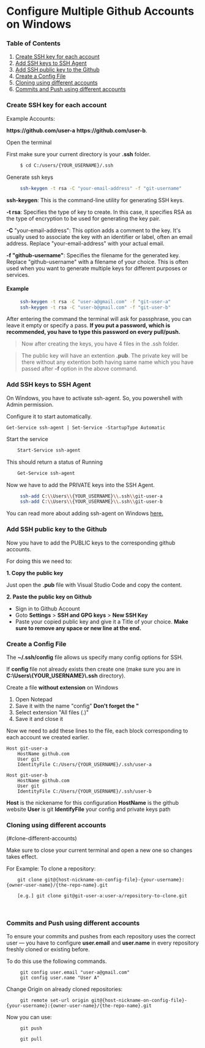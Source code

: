# Configure Multiple Github Accounts on Windows

### Table of Contents

1. [Create SSH key for each account](#create-ssh-key-for-each-account)  
2. [Add SSH keys to SSH Agent](#add-ssh-keys-to-ssh-agent)
3. [Add SSH public key to the Github](#add-ssh-public-key-to-the-github)  
4. [Create a Config File](#create-a-config-file)  
5. [Cloning using different accounts](#cloning-using-different-accounts)
6. [Commits and Push using different accounts](#commits-and-push-using-different-accounts)  



### Create SSH key for each account

Example Accounts: 

**https:/<span></span>/github.com<span></span>/user-a**
**https:/<span></span>/github.com<span></span>/user-b**. 

Open the terminal

First make sure your current directory is your **.ssh** folder.
```sh
     $ cd C:/users/{YOUR_USERNAME}/.ssh
```

Generate ssh keys
```sh
     ssh-keygen -t rsa -C "your-email-address" -f "git-username"
```

**ssh-keygen**: This is the command-line utility for generating SSH keys.

**-t rsa**: Specifies the type of key to create. In this case, it specifies RSA as the type of encryption to be used for generating the key pair.

**-C** "your-email-address": This option adds a comment to the key. It's usually used to associate the key with an identifier or label, often an email address. Replace "your-email-address" with your actual email.

**-f "github-username"**: Specifies the filename for the generated key. Replace "github-username" with a filename of your choice. This is often used when you want to generate multiple keys for different purposes or services.


#### Example
```sh
     ssh-keygen -t rsa -C "user-a@gmail.com" -f "git-user-a"
     ssh-keygen -t rsa -C "user-b@gmail.com" -f "git-user-b"
```

After entering the command the terminal will ask for passphrase, you can leave it empty or specify a pass. <b>If you put a password, which is recommended, you have to type this password on every pull/push.</b>


> Now after creating the keys, you have 4 files in the .ssh folder.  

>The public key will have an extention __.pub__. The private key will be there without any extention both having same name which you have passed after __-f__ option in the above command.


### Add SSH keys to SSH Agent

On Windows, you have to activate ssh-agent. So, you powershell with Admin permission.

Configure it to start automatically.
```
Get-Service ssh-agent | Set-Service -StartupType Automatic
```

Start the service
```sh
    Start-Service ssh-agent
```

This should return a status of Running
```sh
    Get-Service ssh-agent
```

Now we have to add the PRIVATE keys into the SSH Agent.
```sh
     ssh-add C:\\Users\\{YOUR_USERNAME}\\.ssh\\git-user-a
     ssh-add C:\\Users\\{YOUR_USERNAME}\\.ssh\\git-user-b
```

You can read more about adding ssh-agent on Windows [here.](https://learn.microsoft.com/en-us/windows-server/administration/openssh/openssh_keymanagement)


### Add SSH public key to the Github

Now you have to add the PUBLIC keys to the corresponding github accounts.

For doing this we need to:

__1. Copy the public key__

Just open the __.pub__ file with Visual Studio Code and copy the content.

__2. Paste the public key on Github__

* Sign in to Github Account
* Goto **Settings** > **SSH and GPG keys** > **New SSH Key**
* Paste your copied public key and give it a Title of your choice. <b>Make sure to remove any space or new line at the end.</b>


### Create a Config File

The **~/.ssh/config** file allows us specify many config options for SSH.

If **config** file not already exists then create one (make sure you are in **C:\\Users\\{YOUR_USERNAME}\\.ssh** directory).

Create a file <b>without extension</b> on Windows

1. Open Notepad 
2. Save it with the name "config" <b>Don't forget the "</b>
3. Select extension "All files (.)"
4. Save it and close it

Now we need to add these lines to the file, each block corresponding to each account we created earlier.
```config
Host git-user-a
    HostName github.com
    User git
    IdentityFile C:/Users/{YOUR_USERNAME}/.ssh/user-a

Host git-user-b
    HostName github.com
    User git
    IdentityFile C:/Users/{YOUR_USERNAME}/.ssh/user-b
```

**Host** is the nickename for this configuration
**HostName** is the github website
**User** is git
**IdentifyFile** your config and private keys path


### Cloning using different accounts
(#clone-different-accounts)

Make sure to close your current terminal and open a new one so changes takes effect.

For Example:
To clone a repository:
 ```git
     git clone git@{host-nickname-on-config-file}-{your-username}:{owner-user-name}/{the-repo-name}.git

     [e.g.] git clone git@git-user-a:user-a/repository-to-clone.git
 ```

 <br>

### Commits and Push using different accounts

To ensure your commits and pushes from each repository uses the correct user — you have to configure **user.email** and **user.name** in every repository freshly cloned or existing before.

To do this use the following commands.

```git
     git config user.email "user-a@gmail.com"
     git config user.name "User A"
```


Change Origin on already cloned repositories:
```git
     git remote set-url origin git@{host-nickname-on-config-file}-{your-username}:{owner-user-name}/{the-repo-name}.git
```

Now you can use:
```git
     git push
     
     git pull
```

